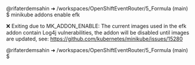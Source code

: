 @rifaterdemsahin ➜ /workspaces/OpenShiftEventRouter/5_Formula (main) $ minikube addons enable efk

❌  Exiting due to MK_ADDON_ENABLE: The current images used in the efk addon contain Log4j vulnerabilities, the addon will be disabled until images are updated, see: https://github.com/kubernetes/minikube/issues/15280

@rifaterdemsahin ➜ /workspaces/OpenShiftEventRouter/5_Formula (main) $ 